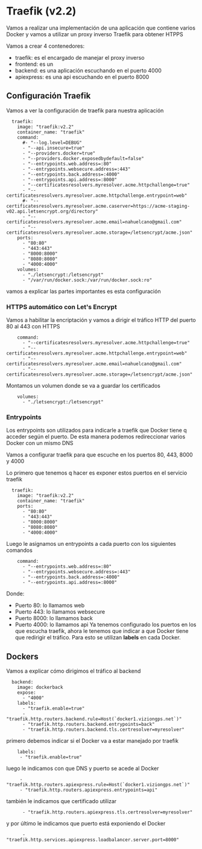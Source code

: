 # Traefik (v2.2)
Vamos a realizar una implementación de una aplicación que contiene varios Docker y vamos a utilizar un proxy inverso Traefik para obtener HTPPS

Vamos a crear 4 contenedores:
- traefik: es el encargado de manejar el proxy inverso
- frontend: es un 
- backend: es una aplicación escuchando en el puerto 4000
- apiexpress: es una api escuchando en el puerto 8000

## Configuración Traefik
Vamos a ver la configuración de traefik para nuestra aplicación 
````
  traefik:
    image: "traefik:v2.2"
    container_name: "traefik"
    command:
      #- "--log.level=DEBUG"
      - "--api.insecure=true"
      - "--providers.docker=true"
      - "--providers.docker.exposedbydefault=false"
      - "--entrypoints.web.address=:80"
      - "--entrypoints.websecure.address=:443"
      - "--entrypoints.back.address=:4000"
      - "--entrypoints.api.address=:8000"
      - "--certificatesresolvers.myresolver.acme.httpchallenge=true"
      - "--certificatesresolvers.myresolver.acme.httpchallenge.entrypoint=web"
      #- "--certificatesresolvers.myresolver.acme.caserver=https://acme-staging-v02.api.letsencrypt.org/directory"
      - "--certificatesresolvers.myresolver.acme.email=nahuelcano@gmail.com"
      - "--certificatesresolvers.myresolver.acme.storage=/letsencrypt/acme.json"
    ports:
      - "80:80"
      - "443:443"
      - "8000:8000"
      - "8080:8080"
      - "4000:4000"
    volumes:
      - "./letsencrypt:/letsencrypt"
      - "/var/run/docker.sock:/var/run/docker.sock:ro"
````
vamos a explicar las partes importantes es esta configuración
### HTTPS automático con Let's Encrypt
Vamos a habilitar la encriptación y vamos a dirigir el tráfico HTTP del puerto 80 al 443 con HTTPS 
````
    command:
      - "--certificatesresolvers.myresolver.acme.httpchallenge=true"
      - "--certificatesresolvers.myresolver.acme.httpchallenge.entrypoint=web"
      - "--certificatesresolvers.myresolver.acme.email=nahuelcano@gmail.com"
      - "--certificatesresolvers.myresolver.acme.storage=/letsencrypt/acme.json"
````
Montamos un volumen donde se va a guardar los certificados
````
    volumes:
      - "./letsencrypt:/letsencrypt"
````
### Entrypoints
Los entrypoints son utilizados para indicarle a traefik que Docker tiene q acceder según el puerto. De esta manera podemos redireccionar varios Docker con un mismo DNS

Vamos a configurar traefik para que escuche en los puertos 80, 443, 8000 y 4000

Lo primero que tenemos q hacer es exponer estos puertos en el servicio traefik
````
  traefik:
    image: "traefik:v2.2"
    container_name: "traefik"    
    ports:
      - "80:80"
      - "443:443"
      - "8000:8000"
      - "8080:8080"
      - "4000:4000"
````
Luego le asignamos un entrypoints a cada puerto con los siguientes comandos
````
    command:
      - "--entrypoints.web.address=:80"
      - "--entrypoints.websecure.address=:443"
      - "--entrypoints.back.address=:4000"
      - "--entrypoints.api.address=:8000"
````
Donde:
- Puerto 80: lo llamamos web
- Puerto 443: lo llamamos websecure
- Puerto 8000: lo llamamos back
- Puerto 4000: lo llamamos api
Ya tenemos configurado los puertos en los que escucha traefik, ahora le tenemos que indicar a que Docker tiene que redirigir el tráfico. Para esto se utilizan **labels** en cada Docker.
## Dockers 
Vamos a explicar cómo dirigimos el tráfico al backend
````
  backend:
    image: dockerback
    expose: 
      - "4000"
    labels:
      - "traefik.enable=true"
      - "traefik.http.routers.backend.rule=Host(`docker1.viziongps.net`)"
      - "traefik.http.routers.backend.entrypoints=back"
      - "traefik.http.routers.backend.tls.certresolver=myresolver"
 ````     
 primero debemos indicar si el Docker va a estar manejado por traefik
 ````
     labels:
      - "traefik.enable=true"
 ````
luego le indicamos con que DNS y puerto se acede al Docker
````
     - "traefik.http.routers.apiexpress.rule=Host(`docker1.viziongps.net`)"
     - "traefik.http.routers.apiexpress.entrypoints=api"
````
también le indicamos que certificado utilizar
````
      - "traefik.http.routers.apiexpress.tls.certresolver=myresolver"
````
y por último le indicamos que puerto está exponiendo el Docker
````
      - "traefik.http.services.apiexpress.loadbalancer.server.port=8000"
````  
    
